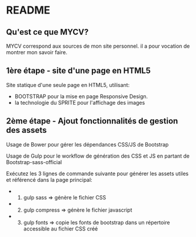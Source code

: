 README
======

Qu'est ce que MYCV?
-----------------

MYCV correspond aux sources de mon site personnel.
il a pour vocation de montrer mon savoir faire.


1ère étape - site d'une page en HTML5
-------------

Site statique d'une seule page en HTML5, utilisant:
- BOOTSTRAP pour la mise en page Responsive Design.
- la technologie du SPRITE pour l'affichage des images


2ème étape - Ajout fonctionnalités de gestion des assets
-------------

Usage de Bower pour gérer les dépendances CSS/JS de Bootstrap

Usage de Gulp pour le workflow de génération des CSS et JS en partant de Bootstrap-sass-official

Exécutez les 3 lignes de commande suivante pour générer les assets utiles et référencé dans la page principal:
- 1) gulp sass => génère le fichier CSS
- 2) gulp compress => génère le fichier javascript
- 3) gulp fonts => copie les fonts de bootstrap dans un répertoire accessible au fichier CSS créé
